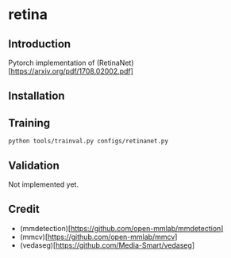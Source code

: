 # retina

## Introduction
Pytorch implementation of (RetinaNet)[https://arxiv.org/pdf/1708.02002.pdf]

## Installation

## Training

```shell
python tools/trainval.py configs/retinanet.py
```

## Validation

Not implemented yet.

## Credit
- (mmdetection)[https://github.com/open-mmlab/mmdetection]
- (mmcv)[https://github.com/open-mmlab/mmcv]
- (vedaseg)[https://github.com/Media-Smart/vedaseg]
